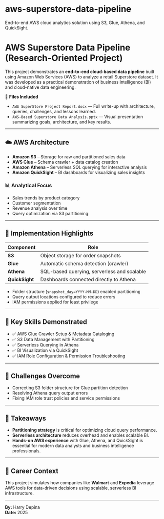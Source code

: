 # aws-superstore-data-pipeline
End-to-end AWS cloud analytics solution using S3, Glue, Athena, and QuickSight.


# AWS Superstore Data Pipeline (Research-Oriented Project)

This project demonstrates an **end-to-end cloud-based data pipeline** built using Amazon Web Services (AWS) to analyze a retail Superstore dataset. It was developed as a practical demonstration of business intelligence (BI) and cloud-native data engineering.

📁 **Files Included**
- `AWS SuperStore Project Report.docx` — Full write-up with architecture, queries, challenges, and lessons learned.
- `AWS-Based Superstore Data Analysis.pptx` — Visual presentation summarizing goals, architecture, and key results.

---

## ☁️ AWS Architecture

- **Amazon S3** – Storage for raw and partitioned sales data
- **AWS Glue** – Schema crawler + data catalog creation
- **Amazon Athena** – Serverless SQL querying for interactive analysis
- **Amazon QuickSight** – BI dashboards for visualizing sales insights

### 📊 Analytical Focus
- Sales trends by product category
- Customer segmentation
- Revenue analysis over time
- Query optimization via S3 partitioning

---

## 🔧 Implementation Highlights

| Component     | Role                                         |
|---------------|----------------------------------------------|
| **S3**        | Object storage for order snapshots           |
| **Glue**      | Automatic schema detection (crawler)         |
| **Athena**    | SQL-based querying, serverless and scalable  |
| **QuickSight**| Dashboards connected directly to Athena      |

- Folder structure (`snapshot_day=YYYY-MM-DD`) enabled partitioning
- Query output locations configured to reduce errors
- IAM permissions applied for least privilege

---

## 🚀 Key Skills Demonstrated

- ✅ AWS Glue Crawler Setup & Metadata Cataloging
- ✅ S3 Data Management with Partitioning
- ✅ Serverless Querying in Athena
- ✅ BI Visualization via QuickSight
- ✅ IAM Role Configuration & Permission Troubleshooting

---

## 🔄 Challenges Overcome

- Correcting S3 folder structure for Glue partition detection
- Resolving Athena query output errors
- Fixing IAM role trust policies and service permissions

---

## 🧠 Takeaways

- **Partitioning strategy** is critical for optimizing cloud query performance.
- **Serverless architecture** reduces overhead and enables scalable BI.
- **Hands-on AWS experience** with Glue, Athena, and QuickSight is essential for modern data analysts and business intelligence professionals.

---

## 💼 Career Context

This project simulates how companies like **Walmart** and **Expedia** leverage AWS tools for data-driven decisions using scalable, serverless BI infrastructure.

---

**By:** Harry Depina  
**Date:** 2025  

